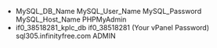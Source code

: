 - MySQL_DB_Name MySQL_User_Name MySQL_Password MySQL_Host_Name PHPMyAdmin
- if0_38518281_kplc_db if0_38518281 (Your vPanel Password) sql305.infinityfree.com ADMIN
